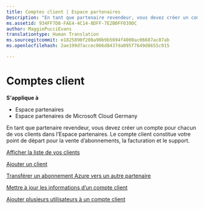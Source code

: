 ```yaml
---
title: Comptes client | Espace partenaires
Description: "En tant que partenaire revendeur, vous devez créer un compte pour chacun de vos clients dans l’Espace partenaires. Le compte client constitue votre point de départ pour la vente d’abonnements, la facturation et le support."
ms.assetid: 934FF7D8-FAE4-4C14-8DFF-7E2B0FF039DC
author: MaggiePucciEvans
translationtype: Human Translation
ms.sourcegitcommit: e1825890f208a90b9b5694f4000ac06687ac87ab
ms.openlocfilehash: 2ae199d7accec066d8437da095f7649d8655c915

---
```


# Comptes client

**S'applique à**

-  Espace partenaires
-  Espace partenaires de Microsoft Cloud Germany

En tant que partenaire revendeur, vous devez créer un compte pour chacun de vos clients dans l’Espace partenaires. Le compte client constitue votre point de départ pour la vente d’abonnements, la facturation et le support.

[Afficher la liste de vos clients](see-your-customer-list.md)

[Ajouter un client](add-a-new-customer.md)

[Transférer un abonnement Azure vers un autre partenaire](switch-azure-subscriptions-to-a-different-partner.md)

[Mettre à jour les informations d’un compte client](update-customer-account-info.md)

[Ajouter plusieurs utilisateurs à un compte client](adding-multiple-users-to-a-customer-account.md)

 

 






<!--HONumber=Jan17_HO2-->


